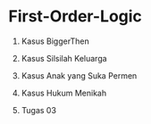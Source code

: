 # First-Order-Logic

1. Kasus BiggerThen
 

2. Kasus Silsilah Keluarga
 

3. Kasus Anak yang Suka Permen
 

4. Kasus Hukum Menikah
 

5. Tugas 03
